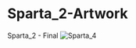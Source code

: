 # Sparta_2-Artwork

Sparta_2 - Final
![Sparta_4](https://github.com/user-attachments/assets/0702fc66-3a05-436e-95bb-a5824db76872)
